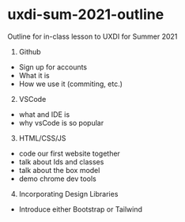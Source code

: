 # uxdi-sum-2021-outline
Outline for in-class lesson to UXDI for Summer 2021

1. Github
  * Sign up for accounts
  * What it is
  * How we use it (commiting, etc.)
2. VSCode
  * what and IDE is 
  * why vsCode is so popular
3. HTML/CSS/JS
  * code our first website together
  * talk about Ids and classes
  * talk about the box model
  * demo chrome dev tools
4. Incorporating Design Libraries
  * Introduce either Bootstrap or Tailwind
